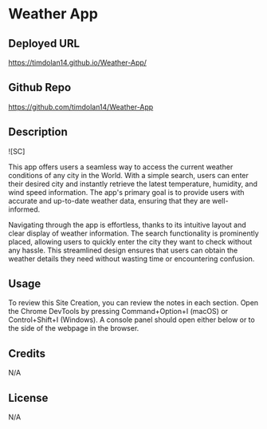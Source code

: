 # Weather App

## Deployed URL

https://timdolan14.github.io/Weather-App/

## Github Repo

https://github.com/timdolan14/Weather-App

## Description 
![SC]

This app offers users a seamless way to access the current weather conditions of any city in the World. With a simple search, users can enter their desired city and instantly retrieve the latest temperature, humidity, and wind speed information. The app's primary goal is to provide users with accurate and up-to-date weather data, ensuring that they are well-informed.

Navigating through the app is effortless, thanks to its intuitive layout and clear display of weather information. The search functionality is prominently placed, allowing users to quickly enter the city they want to check without any hassle. This streamlined design ensures that users can obtain the weather details they need without wasting time or encountering confusion.

## Usage 

To review this Site Creation, you can review the notes in each section. Open the Chrome DevTools by pressing Command+Option+I (macOS) or Control+Shift+I (Windows). A console panel should open either below or to the side of the webpage in the browser.

## Credits
N/A

## License
N/A